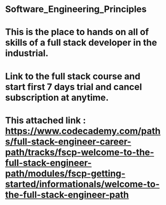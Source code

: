 # Software_Engineering_Principles
# This is the place to hands on all of skills of a full stack developer in the industrial. 
# Link to the full stack course and start first 7 days trial and cancel subscription at anytime. 
# This attached link : https://www.codecademy.com/paths/full-stack-engineer-career-path/tracks/fscp-welcome-to-the-full-stack-engineer-path/modules/fscp-getting-started/informationals/welcome-to-the-full-stack-engineer-path
